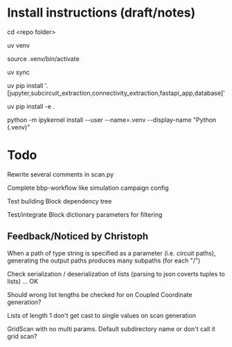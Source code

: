 # Install instructions (draft/notes)

cd \<repo folder\>

uv venv

source .venv/bin/activate

uv sync

uv pip install '.[jupyter,subcircuit_extraction,connectivity_extraction,fastapi_app,database]'

uv pip install -e .

python -m ipykernel install --user --name=.venv --display-name "Python (.venv)"


# Todo

Rewrite several comments in scan.py

Complete bbp-workflow like simulation campaign config

Test building Block dependency tree

Test/integrate Block dictionary parameters for filtering


## Feedback/Noticed by Christoph

When a path of type string is specified as a parameter (i.e. circuit paths), generating the output paths produces many subpaths (for each "/")

Check serialization / deserialization of lists (parsing to json coverts tuples to lists) ... OK

Should wrong list lengths be checked for on Coupled Coordinate generation?

Lists of length 1 don't get cast to single values on scan generation

GridScan with no multi params. Default subdirectory name or don't call it grid scan?

